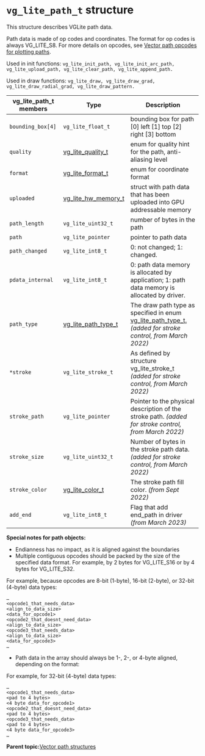 # `vg_lite_path_t` structure

This structure describes VGLite path data.

Path data is made of op codes and coordinates. The format for op codes is always VG\_LITE\_S8. For more details on opcodes, see [Vector path opcodes for plotting paths](vector_path_opcodes_for_plotting_paths.md).

Used in init functions: `vg_lite_init_path, vg_lite_init_arc_path, vg_lite_upload_path, vg_lite_clear_path, vg_lite_append_path.`

Used in draw functions: `vg_lite_draw, vg_lite_draw_grad, vg_lite_draw_radial_grad, vg_lite_draw_pattern.`

|vg\_lite\_path\_t members|Type|Description|
|---------------------------|------|-------------|
|`bounding_box[4]`|`vg_lite_float_t`|bounding box for path \[0\] left  \[1\] top  \[2\] right  \[3\] bottom|
|`quality`|[vg\_lite\_quality\_t](vg_lite_quality_t_enumeration.md) |enum for quality hint for the path, anti-aliasing level|
|`format` |[vg\_lite\_format\_t](vg_lite_format_t_enumeration.md) |enum for coordinate format|
|`uploaded`|[vg\_lite\_hw\_memory\_t](vg_lite_hw_memory_structure.md)|struct with path data that has been uploaded into GPU addressable memory|
|`path_length`|`vg_lite_uint32_t`|number of bytes in the path|
|`path`|`vg_lite_pointer`|pointer to path data|
|`path_changed`|`vg_lite_int8_t`|0: not changed; 1: changed.|
|`pdata_internal`|`vg_lite_int8_t`|0: path data memory is allocated by application; 1: path data memory is allocated by driver.|
|`path_type`|[vg_lite_path_type_t](vg_lite_path_t_structure.md)|The draw path type as specified in enum [vg\_lite\_path\_type\_t.](vg_lite_path_t_structure.md) *\(added for stroke control, from March 2022\)*|
|`*stroke`|`vg_lite_stroke_t`|As defined by structure vg\_lite\_stroke\_t *\(added for stroke control, from March 2022\)*|
|`stroke_path`|`vg_lite_pointer`|Pointer to the physical description of the stroke path. *\(added for stroke control, from March 2022\)*|
|`stroke_size`|`vg_lite_uint32_t`|Number of bytes in the stroke path data. *\(added for stroke control, from March 2022\)*|
|`stroke_color`|[vg\_lite\_color\_t](vg_lite_color_t_parameter.md)|The stroke path fill color. *\(from Sept 2022\)*|
|`add_end`|`vg_lite_int8_t`|Flag that add end\_path in drive*r \(from March 2023\)*|

**Special notes for path objects:**

-   Endianness has no impact, as it is aligned against the boundaries
-   Multiple contiguous opcodes should be packed by the size of the specified data format. For example, by 2 bytes for VG\_LITE\_S16 or by 4 bytes for VG\_LITE\_S32.

For example, because opcodes are 8-bit \(1-byte\), 16-bit \(2-byte\), or 32-bit \(4-byte\) data types:

```
…
<opcode1_that_needs_data>
<align_to_data_size>
<data_for_opcode1>
<opcode2_that_doesnt_need_data>
<align_to_data_size>
<opcode3_that_needs_data>
<align_to_data_size>
<data_for_opcode3>
…
```

-   Path data in the array should always be 1-, 2-, or 4-byte aligned, depending on the format:

For example, for 32-bit \(4-byte\) data types:

```
…
<opcode1_that_needs_data>
<pad to 4 bytes>
<4 byte data_for_opcode1>
<opcode2_that_doesnt_need_data>
<pad to 4 bytes>
<opcode3_that_needs_data>
<pad to 4 bytes>
<4 byte data_for_opcode3>
…
```

**Parent topic:**[Vector path structures](../topics/vector_path_structures.md)

